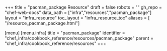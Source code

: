 +++
title = "pacman_package Resource"
draft = false
robots = ""
gh_repo = "chef-web-docs"
data_path = ["infra","resources","pacman_package"]
layout = "infra_resource"
toc_layout = "infra_resource_toc"
aliases = [ "/resource_pacman_package.html"]

[menu]
  [menu.infra]
    title = "pacman_package"
    identifier = "chef_infra/cookbook_reference/resources/pacman_package"
    parent = "chef_infra/cookbook_reference/resources"
+++

<!-- The contents of this page are automatically generated from the pacman_package.yaml file in the data directory. -->
<!-- To suggest a change, edit the https://github.com/chef/chef/blob/main/lib/chef/resource/pacman_package.rb file
      and submit a pull request to the https://github.com/chef/chef repository. -->
